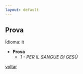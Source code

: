 ```yaml
---
layout: default
---
```


## Prova

Ídioma: it


- **Prova**
  - _1 - PER IL SANGUE DI GESÙ_

[voltar](./)